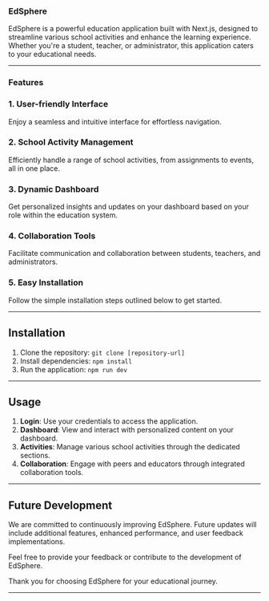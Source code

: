 ### **EdSphere**

EdSphere is a powerful education application built with Next.js, designed to streamline various school activities and enhance the learning experience. Whether you're a student, teacher, or administrator, this application caters to your educational needs.

-----

### Features

### 1. User-friendly Interface

Enjoy a seamless and intuitive interface for effortless navigation.

### 2. School Activity Management

Efficiently handle a range of school activities, from assignments to events, all in one place.

### 3. Dynamic Dashboard

Get personalized insights and updates on your dashboard based on your role within the education system.

### 4. Collaboration Tools

Facilitate communication and collaboration between students, teachers, and administrators.

### 5. Easy Installation

Follow the simple installation steps outlined below to get started.

---------

## Installation

1. Clone the repository: `git clone [repository-url]`
2. Install dependencies: `npm install`
3. Run the application: `npm run dev`

----------

## Usage

1. **Login**: Use your credentials to access the application.
2. **Dashboard**: View and interact with personalized content on your dashboard.
3. **Activities**: Manage various school activities through the dedicated sections.
4. **Collaboration**: Engage with peers and educators through integrated collaboration tools.

---------

## Future Development

We are committed to continuously improving EdSphere. Future updates will include additional features, enhanced performance, and user feedback implementations.

Feel free to provide your feedback or contribute to the development of EdSphere.

Thank you for choosing EdSphere for your educational journey.

-----------

